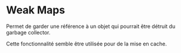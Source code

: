 # Weak Maps

Permet de garder une référence à un objet qui pourrait être détruit du garbage collector.

Cette fonctionnalité semble être utilisée pour de la mise en cache.
